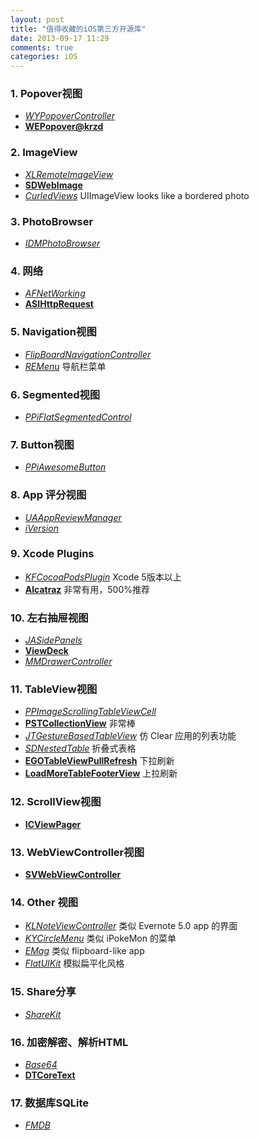 ```yaml
---
layout: post
title: "值得收藏的iOS第三方开源库"
date: 2013-09-17 11:29
comments: true
categories: iOS
---
```


### 1. Popover视图
*  [_WYPopoverController_](https://github.com/nicolaschengdev/WYPopoverController)
*  [**WEPopover@krzd**](https://github.com/werner77/WEPopover)

### 2. ImageView
* [_XLRemoteImageView_](https://github.com/xmartlabs/XLRemoteImageView)
* [**SDWebImage**](https://github.com/rs/SDWebImage)
* [_CurledViews_](https://github.com/remotevision/CurledViews.git) UIImageView  looks like a bordered photo 

### 3. PhotoBrowser
* [_IDMPhotoBrowser_](https://github.com/appkraft/IDMPhotoBrowser)

### 4. 网络
* [_AFNetWorking_](https://github.com/AFNetworking/AFNetworking)
* [**ASIHttpRequest**](https://github.com/pokeb/asi-http-request)

### 5. Navigation视图
* [_FlipBoardNavigationController_](https://github.com/michaelhenry/FlipBoardNavigationController)
* [_REMenu_](https://github.com/romaonthego/REMenu.git) 导航栏菜单

### 6. Segmented视图
* [_PPiFlatSegmentedControl_](https://github.com/pepibumur/PPiFlatSegmentedControl)

### 7. Button视图
* [_PPiAwesomeButton_](https://github.com/pepibumur/PPiAwesomeButton)

### 8. App 评分视图
* [_UAAppReviewManager_](https://github.com/UrbanApps/UAAppReviewManager)
* [_iVersion_](https://github.com/nicklockwood/iVersion.git)

### 9. Xcode Plugins
* [_KFCocoaPodsPlugin_](https://github.com/ricobeck/KFCocoaPodsPlugin) Xcode 5版本以上
* [**Alcatraz**](http://mneorr.github.io/Alcatraz/) 非常有用，500%推荐

### 10. 左右抽屉视图
* [_JASidePanels_](https://github.com/gotosleep/JASidePanels)
* [**ViewDeck**](https://github.com/Inferis/ViewDeck)
* [_MMDrawerController_](https://github.com/mutualmobile/MMDrawerController.git)

### 11. TableView视图
* [_PPImageScrollingTableViewCell_](https://github.com/popochess/PPImageScrollingTableViewCell)
* [**PSTCollectionView**](https://github.com/steipete/PSTCollectionView) 非常棒
* [_JTGestureBasedTableView_](https://github.com/jamztang/JTGestureBasedTableViewDemo.git) 仿 Clear 应用的列表功能
* [_SDNestedTable_](https://github.com/serverdensity/ios-SDNestedTable.git) 折叠式表格
* [**EGOTableViewPullRefresh**](https://github.com/enormego/EGOTableViewPullRefresh.git) 下拉刷新
* [**LoadMoreTableFooterView**](https://github.com/sishen/LoadMoreTableFooterView.git) 上拉刷新

### 12. ScrollView视图
* [**ICViewPager**](https://github.com/monsieurje/ICViewPager.git )

### 13. WebViewController视图
* [**SVWebViewController**](https://github.com/samvermette/SVWebViewController.git)

### 14. Other 视图
* [_KLNoteViewController_](https://github.com/KieranLafferty/KLNoteViewController.git) 类似 Evernote 5.0 app 的界面
* [_KYCircleMenu_](https://github.com/Kjuly/KYCircleMenu.git) 类似 iPokeMon 的菜单
* [_EMag_](https://github.com/zhiyu/emag.git) 类似 flipboard-like app
* [_FlatUIKit_](https://github.com/Grouper/FlatUIKit.git) 模拟扁平化风格

### 15. Share分享
* [_ShareKit_](https://github.com/ShareKit/ShareKit.git)

### 16. 加密解密、解析HTML
* [_Base64_](https://github.com/nicklockwood/Base64.git)
* [**DTCoreText**](https://github.com/Cocoanetics/DTCoreText.git)

### 17. 数据库SQLite
* [_FMDB_](https://github.com/ccgus/fmdb.git)








